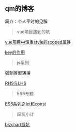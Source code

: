 
## qm的博客

简介：个人平时的见解


> vue项目遇到的坑

[vue项目中慎重style的scoped属性](https://github.com/fruitGirl/belief/blob/master/articles/vue项目-style中的scoped属性.md)

[key的作用](https://github.com/fruitGirl/belief/blob/master/articles/vue项目-key的作用.md)

> js系列

[强制类型转换](https://github.com/fruitGirl/belief/blob/master/articles/%E5%BC%BA%E5%88%B6%E7%B1%BB%E5%9E%8B%E8%BD%AC%E6%8D%A2.md)

[RHS与LHS](https://github.com/fruitGirl/belief/blob/master/articles/js的有关知识点.md)
> ES6专题

[ES6系列之let和const](https://github.com/fruitGirl/belief/blob/master/articles/ES6的有关知识点.md)

> 踩坑小计

[bizchart踩坑](https://github.com/fruitGirl/belief/blob/master/articles/bizChart踩坑.md)




